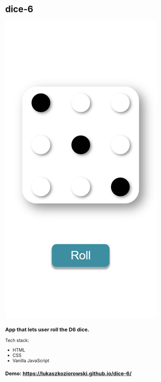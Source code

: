 # dice-6
![dice](./dice.png)
### App that lets user roll the D6 dice.

Tech stack:
- HTML
- CSS
- Vanilla JavaScript
### Demo: https://lukaszkoziorowski.github.io/dice-6/
